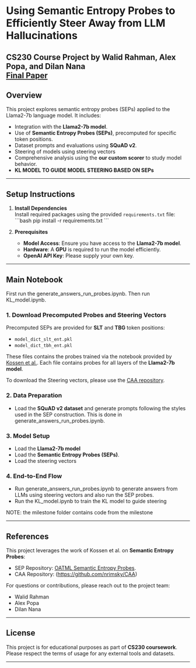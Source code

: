 # **Using Semantic Entropy Probes to Efficiently Steer Away from LLM Hallucinations**  
**CS230 Course Project by Walid Rahman, Alex Popa, and Dilan Nana**  
**[Final Paper](https://drive.google.com/file/d/1xE-Apx_Wfh7WeEY3fTQ2CnJp4-QT9ZAK/view?usp=drive_link)**
---

## **Overview**  
This project explores semantic entropy probes (SEPs) applied to the Llama2-7b language model. It includes:  
- Integration with the **Llama2-7b model**.  
- Use of **Semantic Entropy Probes (SEPs)**, precomputed for specific token positions.  
- Dataset prompts and evaluations using **SQuAD v2**.
- Steering of models using steering vectors
- Comprehensive analysis using the **our custom scorer** to study model behavior.
- **KL MODEL TO GUIDE MODEL STEERING BASED ON SEPs**

---

## **Setup Instructions**

1. **Install Dependencies**  
   Install required packages using the provided `requirements.txt` file:  
   \`\`\`bash
   pip install -r requirements.txt
   \`\`\`

2. **Prerequisites**  
   - **Model Access**: Ensure you have access to the **Llama2-7b model**.  
   - **Hardware**: A **GPU** is required to run the model efficiently.  
   - **OpenAI API Key**: Please supply your own key.  

---

## **Main Notebook**  
First run the generate_answers_run_probes.ipynb. Then run KL_model.ipynb.

### **1. Download Precomputed Probes and Steering Vectors**  
Precomputed SEPs are provided for **SLT** and **TBG** token positions:  
- `model_dict_slt_ent.pkl`  
- `model_dict_tbh_ent.pkl`  

These files contains the probes trained via the notebook provided by  [Kossen et al.](https://github.com/OATML/semantic-entropy-probes). Each file contains probes for all layers of the **Llama2-7b model**.

To download the Steering vectors, please use the [CAA repository](https://github.com/nrimsky/CAA). 

### **2. Data Preparation**  
- Load the **SQuAD v2 dataset** and generate prompts following the styles used in the SEP construction. This is done in generate_answers_run_probes.ipynb.

### **3. Model Setup**  
- Load the **Llama2-7b model** 
- Load the **Semantic Entropy Probes (SEPs)**.  
- Load the steering vectors

### **4. End-to-End Flow**  
- Run generate_answers_run_probes.ipynb to generate answers from LLMs using steering vectors and also run the SEP probes.
- Run the KL_model.ipynb to train the KL model to guide steering


NOTE: the milestone folder contains code from the milestone

---

## **References**  
This project leverages the work of Kossen et al. on **Semantic Entropy Probes**:  
- SEP Repository: [OATML Semantic Entropy Probes](https://github.com/OATML/semantic-entropy-probes).  
- CAA Repository: (https://github.com/nrimsky/CAA)

For questions or contributions, please reach out to the project team:  
- Walid Rahman  
- Alex Popa  
- Dilan Nana  

--- 

## **License**  
This project is for educational purposes as part of **CS230 coursework**. Please respect the terms of usage for any external tools and datasets.

---
